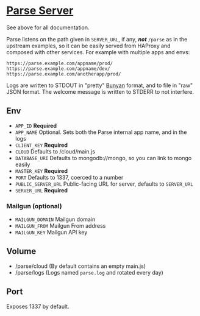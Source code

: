 # [Parse Server]

See above for all documentation.

Parse listens on the path given in `SERVER_URL`, if any, ***not*** `/parse`
as in the upstream examples, so it can be easily served from HAProxy and
composed with other services. For example with multiple apps and envs:

    https://parse.example.com/appname/prod/
    https://parse.example.com/appname/dev/
    https://parse.example.com/anotherapp/prod/

Logs are written to STDOUT in "pretty" [Bunyan] format, and to file in "raw"
JSON format. The welcome message is written to STDERR to not interfere.

[Bunyan]: https://github.com/trentm/node-bunyan
[Parse Server]: https://github.com/ParsePlatform/parse-server

## Env

- `APP_ID` **Required**
- `APP_NAME` Optional. Sets both the Parse internal app name, and in the logs
- `CLIENT_KEY` **Required**
- `CLOUD` Defaults to /cloud/main.js
- `DATABASE_URI` Defaults to mongodb://mongo, so you can link to mongo easily
- `MASTER_KEY` **Required**
- `PORT` Defaults to 1337, coerced to a number
- `PUBLIC_SERVER_URL` Public-facing URL for server, defaults to `SERVER_URL`
- `SERVER_URL` **Required**

### Mailgun (optional)

- `MAILGUN_DOMAIN` Mailgun domain
- `MAILGUN_FROM` Mailgun From address
- `MAILGUN_KEY` Mailgun API key

## Volume

- /parse/cloud (By default contains an empty main.js)
- /parse/logs (Logs named `parse.log` and rotated every day)

## Port

Exposes 1337 by default.
